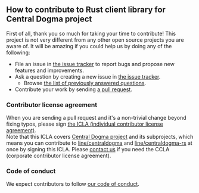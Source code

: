 ## How to contribute to Rust client library for Central Dogma project

First of all, thank you so much for taking your time to contribute! This project is not very different from any other open source projects you are aware of. It will be amazing if you could help us by doing any of the following:

- File an issue in [the issue tracker](https://github.com/line/centraldogma-rs/issues) to report bugs and propose new features and improvements.  
- Ask a question by creating a new issue in [the issue tracker](https://github.com/line/centraldogma-rs/issues).  
  - Browse [the list of previously answered questions](https://github.com/line/centraldogma-rs/issues?q=label%3Aquestion).  
- Contribute your work by sending [a pull request](https://github.com/line/centraldogma-rs/pulls).  

### Contributor license agreement

When you are sending a pull request and it's a non-trivial change beyond fixing typos, please sign [the ICLA (individual contributor license agreement)](https://cla-assistant.io/line/centraldogma-rs).  
Note that this ICLA covers [Central Dogma project](https://github.com/line/centraldogma) and its subprojects, which means you can contribute to [line/centraldogma](https://github.com/line/centraldogma) and [line/centraldogma-rs](https://github.com/line/centraldogma-rs) at once by signing this ICLA.
Please [contact us](mailto:dl_oss_dev@linecorp.com) if you need the CCLA (corporate contributor license agreement).

### Code of conduct
We expect contributors to follow [our code of conduct](https://github.com/line/centraldogma-rs/blob/master/CODE_OF_CONDUCT.md).